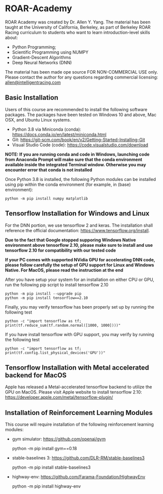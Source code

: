 # ROAR-Academy

ROAR Academy was created by Dr. Allen Y. Yang. The material has been taught at the University of California, Berkeley, as part of Berkeley ROAR Racing curriculum to students who want to learn introduction-level skills about:

* Python Programming;
* Scientific Programming using NUMPY
* Gradient-Descent Algorithms
* Deep Neural Networks (DNN)

The material has been made ope source FOR NON-COMMERCIAL USE only. Please contact the author for any questions regarding commercial licensing: <allen@intelligentracing.com>

## Basic Installation

Users of this course are recommended to install the following software packages. The packages have been tested on Windows 10 and above, Mac OSX, and Ubuntu Linux systems.

* Python 3.8 via Miniconda (conda): <https://docs.conda.io/en/latest/miniconda.html>
* Git: <https://git-scm.com/book/en/v2/Getting-Started-Installing-Git>
* Visual Studio Code (code): <https://code.visualstudio.com/download>

**NOTE: If you are running conda and code in Windows, launching code from Anaconda Prompt will make sure that the conda environment available inside the integrated Terminal window. Otherwise you may encounter error that conda is not installed**

Once Python 3.8 is installed, the following Python modules can be installed using pip within the conda environment (for example, in (base) environment):
  
    python -m pip install numpy matplotlib

## Tensorflow Installation for Windows and Linux

For the DNN portion, we use tensorflow 2 and keras. The installation shall reference the official documentation: <https://www.tensorflow.org/install>. 

**Due to the fact that Google stopped supporing Windows Native environment above tensorflow 2.10, please make sure to install and use tensorflow 2.10 for compatibility with our tested code**

**If your PC comes with supported NVidia GPU for accelerating DNN code, please follow carefully the setup of GPU support for Linux and Windows Native. For MacOS, please read the instruction at the end**

After you have setup your system for an installation on either CPU or GPU, run the following pip script to install tensorflow 2.10

    python -m pip install --upgrade pip
    python -m pip install tensorflow==2.10

Finally, you may verify tensorflow has been properly set up by running the following test

    python -c "import tensorflow as tf; print(tf.reduce_sum(tf.random.normal([1000, 1000])))"

If you have install tensorflow with GPU support, you may verify by running the following test

    python -c "import tensorflow as tf; print(tf.config.list_physical_devices('GPU'))"

## Tensorflow Installation with Metal accelerated backend for MacOS

Apple has released a Metal-accelerated tensorflow backend to utilize the GPU on MacOS. Please visit Apple website to install tensorflow 2.10: <https://developer.apple.com/metal/tensorflow-plugin/>

## Installation of Reinforcement Learning Modules

This course will require installation of the following reinforcement learning modules:

* gym simulator: <https://github.com/openai/gym>

  python -m pip install gym==0.18

* stable-baselines 3: <https://github.com/DLR-RM/stable-baselines3>

  python -m pip install stable-baselines3

* highway-env: <https://github.com/Farama-Foundation/HighwayEnv>

  python -m pip install highway-env

